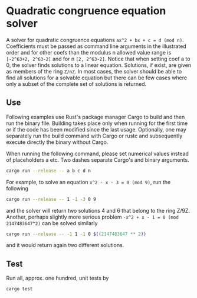 # Quadratic congruence equation solver

A solver for quadratic congruence equations `ax^2 + bx + c = d (mod n)`. Coefficients must be passed as command line arguments in the illustrated order and for other coefs than the modulus n allowed value range is `[-2^63+2, 2^63-2]` and for n `[2, 2^63-2]`. Notice that when setting coef a to 0, the solver finds solutions to a linear equation. Solutions, if exist, are given as members of the ring `Z/nZ`. In most cases, the solver should be able to find all solutions for a solvable equation but there can be few cases where only a subset of the complete set of solutions is returned.

## Use ##
Following examples use Rust's package manager Cargo to build and then run the binary file. Building takes place only when running for the first time or if the code has been modified since the last usage. Optionally, one may separately run the build command with Cargo or rustc and subsequently execute directly the binary without Cargo.

When running the following command, please set numerical values instead of placeholders a etc. Two dashes separate Cargo's and binary arguments.
```Bash
cargo run --release -- a b c d n
```
For example, to solve an equation `x^2 - x - 3 = 0 (mod 9)`, run the following
```Bash
cargo run --release -- 1 -1 -3 0 9
```
and the solver will return two solutions 4 and 6 that belong to the ring Z/9Z. Another, perhaps slightly more serious problem `-x^2 + x - 1 = 0 (mod 2147483647^2)` can be solved similarly
```Bash
cargo run --release -- -1 1 -1 0 $((2147483647 ** 2))
```
and it would return again two different solutions.

## Test ##

Run all, approx. one hundred, unit tests by
```Bash
cargo test
```
